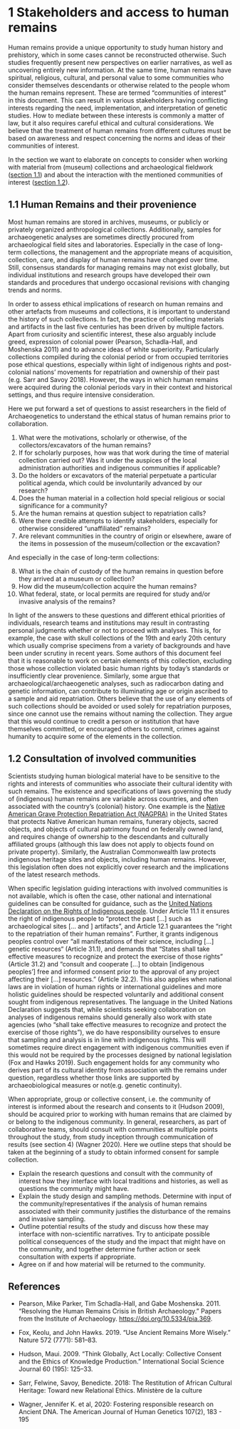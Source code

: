 # 1 Stakeholders and access to human remains

Human remains provide a unique opportunity to study human history and prehistory, which in some cases cannot be reconstructed otherwise. Such studies frequently present new perspectives on earlier narratives, as well as uncovering entirely new information. At the same time, human remains have spiritual, religious, cultural, and personal value to some communities who consider themselves descendants or otherwise related to the people whom the human remains represent. These are termed “communities of interest” in this document. This can result in various stakeholders having conflicting interests regarding the need, implementation, and interpretation of genetic studies. How to mediate between these interests is commonly a matter of law, but it also requires careful ethical and cultural considerations. We believe that the treatment of human remains from different cultures must be based on awareness and respect concerning the norms and ideas of their communities of interest.

In the section we want to elaborate on concepts to consider when working with material from (museum) collections and archaeological fieldwork ([section 1.1](chapter_1.md#11-human-remains-and-their-provenience)) and about the interaction with the mentioned communities of interest ([section 1.2](chapter_1.md#12-consultation-of-involved-communities)).

## 1.1 Human Remains and their provenience

Most human remains are stored in archives, museums, or publicly or privately organized anthropological collections. Additionally, samples for archaeogenetic analyses are sometimes directly procured from archaeological field sites and laboratories. Especially in the case of long-term collections, the management and the appropriate means of acquisition, collection, care, and display of human remains have changed over time. Still, consensus standards for managing remains may not exist globally, but individual institutions and research groups have developed their own standards and procedures that undergo occasional revisions with changing trends and norms.

In order to assess ethical implications of research on human remains and other artefacts from museums and collections, it is important to understand the history of such collections. In fact, the practice of collecting materials and artifacts in the last five centuries has been driven by multiple factors. Apart from curiosity and scientific interest, these also arguably include greed, expression of colonial power (Pearson, Schadla-Hall, and Moshenska 2011) and to advance ideas of white superiority. Particularly collections compiled during the colonial period or from occupied territories pose ethical questions, especially within light of indigenous rights and post-colonial nations’ movements for repatriation and ownership of their past (e.g. Sarr and Savoy 2018). However, the ways in which human remains were acquired during the colonial periods vary in their context and historical settings, and thus require intensive consideration.

Here we put forward a set of questions to assist researchers in the field of Archaeogenetics to understand the ethical status of human remains prior to collaboration.

1) What were the motivations, scholarly or otherwise, of the collectors/excavators of the human remains?
2) If for scholarly purposes, how was that work during the time of material collection carried out? Was it under the auspices of the local administration authorities and indigenous communities if applicable?
3) Do the holders or excavators of the material perpetuate a particular political agenda, which could be involuntarily advanced by our research?
4) Does the human material in a collection hold special religious or social significance for a community?
5) Are the human remains at question subject to repatriation calls? 
6) Were there credible attempts to identify stakeholders, especially for otherwise considered “unaffiliated” remains?
7) Are relevant communities in the country of origin or elsewhere, aware of the items in possession of the museum/collection or the excavation?

And especially in the case of long-term collections:

8) What is the chain of custody of the human remains in question before they arrived at a museum or collection?
9) How did the museum/collection acquire the human remains?
10) What federal, state, or local permits are required for study and/or invasive analysis of the remains?

In light of the answers to these questions and different ethical priorities of individuals, research teams and institutions may result in contrasting personal judgments whether or not to proceed with analyses. This is, for example, the case with skull collections of the 19th and early 20th century which usually comprise specimens from a variety of backgrounds and have been under scrutiny in recent years. Some authors of this document feel that it is reasonable to work on certain elements of this collection, excluding those whose collection violated basic human rights by today’s standards or insufficiently clear provenience. Similarly, some argue that archaeological/archaeogenetic analyses, such as radiocarbon dating and genetic information, can contribute to illuminating age or origin ascribed to a sample and aid repatriation. Others believe that the use of any elements of such collections should be avoided or used solely for repatriation purposes, since one cannot use the remains without naming the collection. They argue that this would continue to credit a person or institution that have themselves committed, or encouraged others to commit, crimes against humanity to acquire some of the elements in the collection.

## 1.2 Consultation of involved communities
Scientists studying human biological material have to be sensitive to the rights and interests of communities who associate their cultural identity with such remains. The existence and specifications of laws governing the study of (indigenous) human remains are variable across countries, and often associated with the country’s (colonial) history. One example is the [Native American Grave Protection Repatriation Act (NAGPRA)](https://en.wikipedia.org/wiki/Native_American_Graves_Protection_and_Repatriation_Act) in the United States that protects Native American human remains, funerary objects, sacred objects, and objects of cultural patrimony found on federally owned land, and requires change of ownership to the descendants and culturally affiliated groups (although this law does not apply to objects found on private property). Similarly, the Australian Commonwealth law protects indigenous heritage sites and objects, including human remains. However, this legislation often does not explicitly cover research and the implications of the latest research methods.

When specific legislation guiding interactions with involved communities is not available, which is often the case, other national and international guidelines can be consulted for guidance, such as the [United Nations Declaration on the Rights of Indigenous people](https://undocs.org/A/RES/61/295). Under Article 11.1 it ensures the right of indigenous people to “protect the past [...] such as archaeological sites [... and ] artifacts”, and Article 12.1 guarantees the “right to the repatriation of their human remains”. Further, it grants indigenous peoples control over “all manifestations of their science, including [...] genetic resources“ (Article 31.1), and demands that “States shall take effective measures to recognize and protect the exercise of those rights” (Article 31.2) and “consult and cooperate [...] to obtain [indigenous peoples’] free and informed consent prior to the approval of any project affecting their [...] resources.” (Article 32.2). This also applies when national laws are in violation of human rights or international guidelines and more holistic guidelines should be respected voluntarily and additional consent sought from indigenous representatives. The language in the United Nations Declaration suggests that, while scientists seeking collaboration on analyses of indigenous remains should generally also work with state agencies (who “shall take effective measures to recognize and protect the exercise of those rights”), we do have responsibility ourselves to ensure that sampling and analysis is in line with indigenous rights. This will sometimes require direct engagement with indigenous communities even if this would not be required by the processes designed by national legislation (Fox and Hawks 2019). Such engagement holds for any community who derives part of its cultural identity from association with the remains under question, regardless whether those links are supported by archaeobiological measures or not(e.g. genetic continuity).

When appropriate, group or collective consent, i.e. the community of interest is informed about the research and consents to it (Hudson 2009), should be acquired prior to working with human remains that are claimed by or belong to the indigenous community. In general, researchers, as part of collaborative teams, should consult with communities at multiple points throughout the study, from study inception through communication of results (see section 4) (Wagner 2020). Here we outline steps that should be taken at the beginning of a study to obtain informed consent for sample collection.

* Explain the research questions and consult with the community of interest how they interface with local traditions and histories, as well as questions the community might have.
* Explain the study design and sampling methods. Determine with input of the community/representatives if the analysis of human remains associated with their community justifies the disturbance of the remains and invasive sampling.
* Outline potential results of the study and discuss how these may interface with non-scientific narratives. Try to anticipate possible political consequences of the study and the impact that might have on the community, and together determine further action or seek consultation with experts if appropriate.
* Agree on if and how material will be returned to the community.

## References

* Pearson, Mike Parker, Tim Schadla-Hall, and Gabe Moshenska. 2011. “Resolving the Human Remains Crisis in British Archaeology.” Papers from the Institute of Archaeology. https://doi.org/10.5334/pia.369.

* Fox, Keolu, and John Hawks. 2019. “Use Ancient Remains More Wisely.” Nature 572 (7771): 581–83.

* Hudson, Maui. 2009. “Think Globally, Act Locally: Collective Consent and the Ethics of Knowledge Production.” International Social Science Journal 60 (195): 125–33.

* Sarr, Felwine, Savoy, Benedicte. 2018: The Restitution of African Cultural Heritage: Toward new Relational Ethics. Ministère de la culture

* Wagner, Jennifer K. et al, 2020: Fostering responsible research on Ancient DNA. The American Journal of Human Genetics 107(2), 183 - 195

